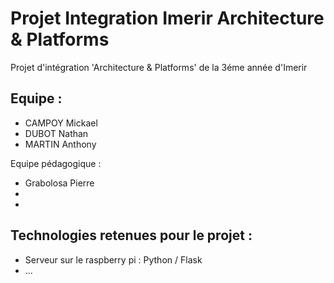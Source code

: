 # Projet Integration Imerir Architecture &amp; Platforms
Projet d'intégration 'Architecture &amp; Platforms' de la 3éme année d'Imerir

<h2>Equipe :</h2>
<ul>
	<li>CAMPOY Mickael</li>
	<li>DUBOT Nathan</li>
	<li>MARTIN Anthony</li>
</ul>

Equipe pédagogique :
<ul>
	<li>Grabolosa Pierre</li>
	<li></li>
	<li></li>
</ul>

<h2>Technologies retenues pour le projet :</h2>
<ul>
	<li>Serveur sur le raspberry pi : Python / Flask </li>
	<li> ... </li>
</ul>
